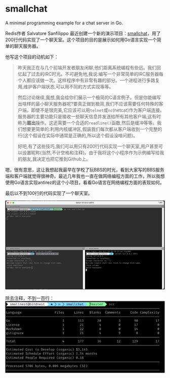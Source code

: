 # smallchat
A minimal programming example for a chat server in Go.

Redis作者 Salvatore Sanfilippo 最近创建一个新的演示项目：[smallchat](https://github.com/antirez/smallchat)，用了200行代码实现了一个聊天室。这个项目的目的是展示如何用Go语言实现一个简单的聊天服务器。

他写这个项目的动机如下：

> 昨天我正在与几个前端开发者朋友闲聊,他们距离系统编程有些远。我们回忆起了过去的IRC时光。不可避免地,我说:编写一个非常简单的IRC服务器每个人都应该做一次。这样程序中有非常有趣的部分。一个进程进行多路复用,维护客户端状态,可以用不同的方式实现等等。
> 
> 然后讨论继续,我想,我会给你们展示一个极简的C语言例子。但是你能编写出啥样的最小聊天服务器呢?要真正做到极简,我们不应该需要任何特殊的客户端，即使不是很完美,它应该可以用`telnet`或`nc`(netcat)作为客户端连接。服务器的主要功能只是接收一些聊天信息并发送给所有其他客户端,这有时称为**扇出**操作。这还需要一个合适的`readline()`函数,然后是缓冲等等。我们想要更简单的:利用内核缓冲区,假装我们每次都从客户端收到一个完整的行(这个假设在实际中通常是正确的,所以这个假设没啥问题)。
> 
> 好吧,有了这些技巧,我们可以用只有200行代码实现一个聊天室,用户甚至可以设置昵称(当然,不计空格和注释)。由于我将这个小程序作为示例编写给我的朋友,我决定也把它推到Github上。


嗯，很有意思，这让我想起我最早在学校了玩BBS的时光，看到大家写的BBS服务端和客户端就觉得很神奇。最近几年我也一直在做网络编程方面的工作，所以我想使用Go语言实现antirez的这个小项目，看看Go语言在网络编程方面的表现如何。

最后以不到100行的代码实现了一个聊天室。

![](chat.png)


除去注释，不到一百行：
![](scc.png)